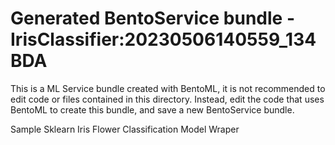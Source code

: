 # Generated BentoService bundle - IrisClassifier:20230506140559_134BDA

This is a ML Service bundle created with BentoML, it is not recommended to edit
code or files contained in this directory. Instead, edit the code that uses BentoML
to create this bundle, and save a new BentoService bundle.

Sample Sklearn Iris Flower Classification Model Wraper